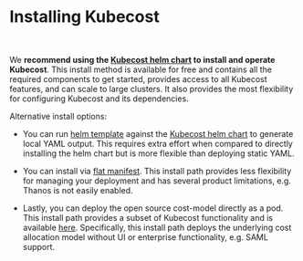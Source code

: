# Installing Kubecost
<br/>

We **recommend using the [Kubecost helm chart](http://kubecost.com/install) to install and operate Kubecost**. This install method is available for free and contains all the required components to get started, provides access to all Kubecost features, and can scale to large clusters. It also provides the most flexibility for configuring Kubecost and its dependencies.

Alternative install options:

* You can run [helm template](https://helm.sh/docs/helm/helm_template/) against the [Kubecost helm chart](http://kubecost.com/install) to generate local YAML output. This requires extra effort when compared to directly installing the helm chart but is more flexible than deploying static YAML.

* You can install via [flat manifest](https://github.com/kubecost/cost-analyzer-helm-chart/blob/master/README.md#manifest). This install path provides less flexibility for managing your deployment and has several product limitations, e.g. Thanos is not easily enabled.

* Lastly, you can deploy the open source cost-model directly as a pod. This install path provides a subset of Kubecost functionality and is available [here](https://github.com/kubecost/cost-model/blob/master/deploying-as-a-pod.md). Specifically, this install path deploys the underlying cost allocation model without UI or enterprise functionality, e.g. SAML support. 

<br/><br/>
<br/><br/>

